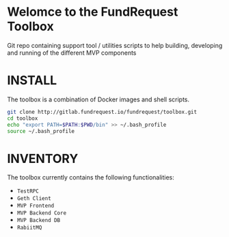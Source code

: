 # Welomce to the FundRequest Toolbox

Git repo containing support tool / utilities scripts to help building, developing and running of the different MVP components



# INSTALL


The toolbox is a combination of Docker images and shell scripts.



```bash
git clone http://gitlab.fundrequest.io/fundrequest/toolbox.git
cd toolbox
echo "export PATH=$PATH:$PWD/bin" >> ~/.bash_profile
source ~/.bash_profile
```


# INVENTORY


The toolbox currently contains the following functionalities:



* `TestRPC`
* `Geth Client`
* `MVP Frontend`
* `MVP Backend Core`
* `MVP Backend DB`
* `RabiitMQ`
